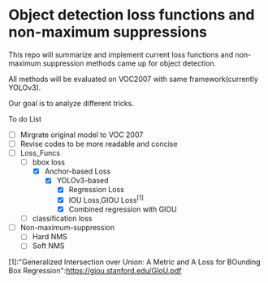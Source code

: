 # Object detection loss functions and non-maximum suppressions

This repo will summarize and implement current loss functions and non-maximum suppression methods came up for object detection.

All methods will be evaluated on VOC2007 with same framework(currently YOLOv3).

Our goal is to analyze different tricks.

To do List

+ [ ] Mirgrate original model to VOC 2007
+ [ ] Revise codes to be more readable and concise
+ [ ] Loss_Funcs
  + [ ] bbox loss 
    + [x] Anchor-based Loss
      + [x] YOLOv3-based 
        + [x] Regression Loss
        + [x] IOU Loss,GIOU Loss$^{[1]}$
        + [x] Combined regression with GIOU
  + [ ] classification loss
+ [ ] Non-maximum-suppression
  + [ ] Hard NMS
  + [ ] Soft NMS

[1]:"Generalized Intersection over Union: A Metric and A Loss for BOunding Box Regression":https://giou.stanford.edu/GIoU.pdf

